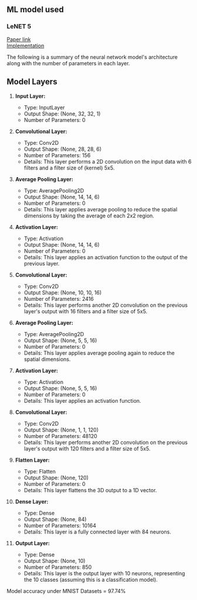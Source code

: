 ## ML model used
### LeNET 5
[Paper link](http://vision.stanford.edu/cs598_spring07/papers/Lecun98.pdf)         
[Implementation](github_link)

The following is a summary of the neural network model's architecture along with the number of parameters in each layer.

## Model Layers

1. **Input Layer:**
   - Type: InputLayer
   - Output Shape: (None, 32, 32, 1)
   - Number of Parameters: 0

2. **Convolutional Layer:**
   - Type: Conv2D
   - Output Shape: (None, 28, 28, 6)
   - Number of Parameters: 156
   - Details: This layer performs a 2D convolution on the input data with 6 filters and a filter size of (kernel) 5x5.

3. **Average Pooling Layer:**
   - Type: AveragePooling2D
   - Output Shape: (None, 14, 14, 6)
   - Number of Parameters: 0
   - Details: This layer applies average pooling to reduce the spatial dimensions by taking the average of each 2x2 region.

4. **Activation Layer:**
   - Type: Activation
   - Output Shape: (None, 14, 14, 6)
   - Number of Parameters: 0
   - Details: This layer applies an activation function to the output of the previous layer.

5. **Convolutional Layer:**
   - Type: Conv2D
   - Output Shape: (None, 10, 10, 16)
   - Number of Parameters: 2416
   - Details: This layer performs another 2D convolution on the previous layer's output with 16 filters and a filter size of 5x5.

6. **Average Pooling Layer:**
   - Type: AveragePooling2D
   - Output Shape: (None, 5, 5, 16)
   - Number of Parameters: 0
   - Details: This layer applies average pooling again to reduce the spatial dimensions.

7. **Activation Layer:**
   - Type: Activation
   - Output Shape: (None, 5, 5, 16)
   - Number of Parameters: 0
   - Details: This layer applies an activation function.

8. **Convolutional Layer:**
   - Type: Conv2D
   - Output Shape: (None, 1, 1, 120)
   - Number of Parameters: 48120
   - Details: This layer performs another 2D convolution on the previous layer's output with 120 filters and a filter size of 5x5.

9. **Flatten Layer:**
   - Type: Flatten
   - Output Shape: (None, 120)
   - Number of Parameters: 0
   - Details: This layer flattens the 3D output to a 1D vector.

10. **Dense Layer:**
    - Type: Dense
    - Output Shape: (None, 84)
    - Number of Parameters: 10164
    - Details: This layer is a fully connected layer with 84 neurons.

11. **Output Layer:**
    - Type: Dense
    - Output Shape: (None, 10)
    - Number of Parameters: 850
    - Details: This layer is the output layer with 10 neurons, representing the 10 classes (assuming this is a classification model).


Model accuracy under MNIST Datasets = 97.74%
